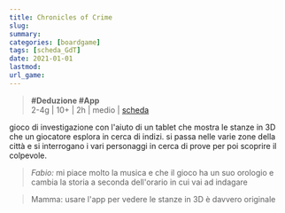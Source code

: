 ```yaml
---
title: Chronicles of Crime
slug: 
summary: 
categories: [boardgame]
tags: [scheda_GdT]
date: 2021-01-01
lastmod: 
url_game: 
---
```

> **#Deduzione #App**  
> 2-4g | 10+ | 2h | medio | [scheda](https://boardgamegeek.com/boardgame/239188/chronicles-crime)  

gioco di investigazione con l'aiuto di un tablet che mostra le stanze in 3D che un giocatore esplora in cerca di indizi.
si passa nelle varie zone della città e si interrogano i vari personaggi in cerca di prove per poi scoprire il colpevole.

> *Fabio:*
> mi piace molto la musica e che il gioco ha un suo orologio e cambia la storia a seconda dell'orario in cui vai ad indagare

> Mamma: usare l'app per vedere le stanze in 3D è davvero originale


